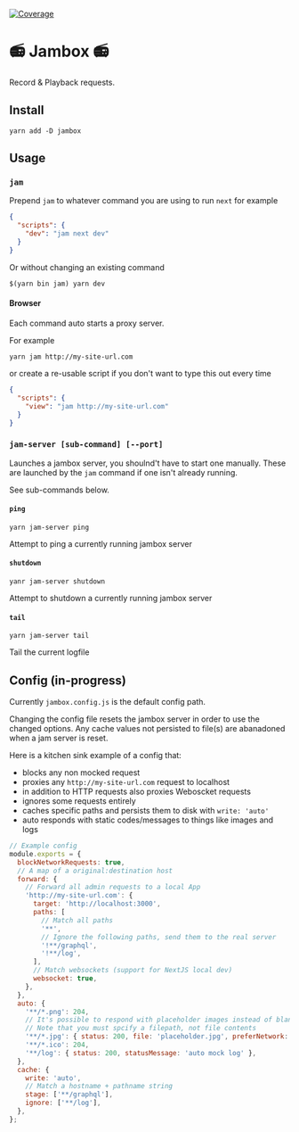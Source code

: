 [![Coverage](https://sonarcloud.io/api/project_badges/measure?project=ballercat_jambox&metric=coverage)](https://sonarcloud.io/summary/new_code?id=ballercat_jambox)

# :radio: Jambox :radio:

Record & Playback requests.

## Install

```
yarn add -D jambox
```

## Usage

### `jam`

Prepend `jam` to whatever command you are using to run `next` for example

```json
{
  "scripts": {
    "dev": "jam next dev"
  }
}
```

Or without changing an existing command

```
$(yarn bin jam) yarn dev
```

#### Browser

Each command auto starts a proxy server.

For example

```
yarn jam http://my-site-url.com
```

or create a re-usable script if you don't want to type this out every time

```json
{
  "scripts": {
    "view": "jam http://my-site-url.com"
  }
}
```

### `jam-server [sub-command] [--port]`

Launches a jambox server, you shoulnd't have to start one manually. These are
launched by the `jam` command if one isn't already running.

See sub-commands below.

#### `ping`

`yarn jam-server ping`

Attempt to ping a currently running jambox server

#### `shutdown`

`yanr jam-server shutdown`

Attempt to shutdown a currently running jambox server

#### `tail`

`yarn jam-server tail`

Tail the current logfile

## Config (in-progress)

Currently `jambox.config.js` is the default config path.

Changing the config file resets the jambox server in order to use the changed
options. Any cache values not persisted to file(s) are abanadoned when a jam server
is reset.

Here is a kitchen sink example of a config that:

- blocks any non mocked request
- proxies any `http://my-site-url.com` request to localhost
- in addition to HTTP requests also proxies Weboscket requests
- ignores some requests entirely
- caches specific paths and persists them to disk with `write: 'auto'`
- auto responds with static codes/messages to things like images and logs

```javascript
// Example config
module.exports = {
  blockNetworkRequests: true,
  // A map of a original:destination host
  forward: {
    // Forward all admin requests to a local App
    'http://my-site-url.com': {
      target: 'http://localhost:3000',
      paths: [
        // Match all paths
        '**',
        // Ignore the following paths, send them to the real server
        '!**/graphql',
        '!**/log',
      ],
      // Match websockets (support for NextJS local dev)
      websocket: true,
    },
  },
  auto: {
    '**/*.png': 204,
    // It's possible to respond with placeholder images instead of blank/broken 204s
    // Note that you must spcify a filepath, not file contents
    '**/*.jpg': { status: 200, file: 'placeholder.jpg', preferNetwork: true },
    '**/*.ico': 204,
    '**/log': { status: 200, statusMessage: 'auto mock log' },
  },
  cache: {
    write: 'auto',
    // Match a hostname + pathname string
    stage: ['**/graphql'],
    ignore: ['**/log'],
  },
};
```
